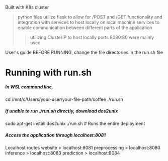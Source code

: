 Built with K8s cluster
> python files utilize flask to allow for /POST and /GET functionality and integration with services to host locally on local machine
> services to enable communication between different parts of the application 
>> utilizing ClusterIP to host locally
> ports 8080:80 were mainly used

User's guide
BEFORE RUNNING, change the file directories in the run.sh file
# Running with run.sh
##### In WSL command line,
cd /mnt/c/Users/your-user/your-file-path/coffee
./run.sh
##### If unable to run ./run.sh directly, download dos2unix
sudo apt-get install dos2unix
./run.sh 					# Runs the entire deployment
##### Access the application through localhost:8081

Localhost routes
website > localhost:8081
preprocessing > localhost:8080
inference > localhost:8083
prediction > localhost:8084


